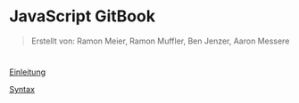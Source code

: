 # JavaScript GitBook

> Erstellt von: Ramon Meier, Ramon Muffler, Ben Jenzer, Aaron Messere
#


[Einleitung](EINLEITUNG.md)

[Syntax](SYNTAX.md)
